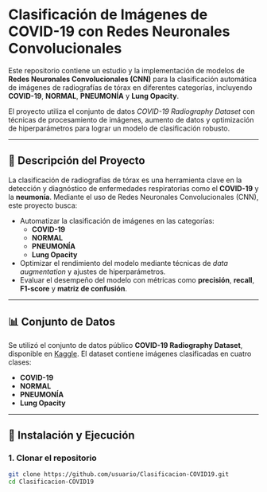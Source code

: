 # Clasificación de Imágenes de COVID-19 con Redes Neuronales Convolucionales

Este repositorio contiene un estudio y la implementación de modelos de **Redes Neuronales Convolucionales (CNN)** para la clasificación automática de imágenes de radiografías de tórax en diferentes categorías, incluyendo **COVID-19**, **NORMAL**, **PNEUMONÍA** y **Lung Opacity**. 

El proyecto utiliza el conjunto de datos *COVID-19 Radiography Dataset* con técnicas de procesamiento de imágenes, aumento de datos y optimización de hiperparámetros para lograr un modelo de clasificación robusto.

---

## 📝 Descripción del Proyecto

La clasificación de radiografías de tórax es una herramienta clave en la detección y diagnóstico de enfermedades respiratorias como el **COVID-19** y la **neumonía**. Mediante el uso de Redes Neuronales Convolucionales (CNN), este proyecto busca:

- Automatizar la clasificación de imágenes en las categorías:
  - **COVID-19**
  - **NORMAL**
  - **PNEUMONÍA**
  - **Lung Opacity**
- Optimizar el rendimiento del modelo mediante técnicas de *data augmentation* y ajustes de hiperparámetros.
- Evaluar el desempeño del modelo con métricas como **precisión**, **recall**, **F1-score** y **matriz de confusión**.

---

## 📊 Conjunto de Datos

Se utilizó el conjunto de datos público **COVID-19 Radiography Dataset**, disponible en [Kaggle](https://www.kaggle.com/tawsifurrahman/covid19-radiography-database). El dataset contiene imágenes clasificadas en cuatro clases: 

- **COVID-19**
- **NORMAL**
- **PNEUMONÍA**
- **Lung Opacity**

---

## 🚀 Instalación y Ejecución

### 1. Clonar el repositorio
```bash
git clone https://github.com/usuario/Clasificacion-COVID19.git
cd Clasificacion-COVID19
